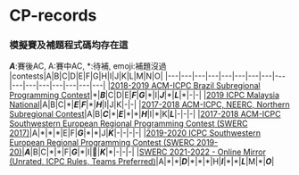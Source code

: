 # CP-records
### 模擬賽及補題程式碼均存在這

***A***:賽後AC, A:賽中AC, \*:待補, emoji:補題沒過
|contests|A|B|C|D|E|F|G|H|I|J|K|L|M|N|O|
|---|---|---|---|---|---|---|---|---|---|---|---|---|---|---|---|
|[2018-2019 ACM-ICPC Brazil Subregional Programming Contest](https://codeforces.com/gym/101908)|\*|***B***|C|D|E|***F***|***G***|\*|I|***J***|\*|***L***|\*|-|-|
|[2019 ICPC Malaysia National](https://codeforces.com/gym/102219)|A|B|C|\*|***E***|***F***|\*|***H***|I|J|K|-|-|
|[2017-2018 ACM-ICPC, NEERC, Northern Subregional Contest](https://codeforces.com/gym/101612)|A|B|***C***|\*|***E***|\*|\*|***H***|I|\*|K|***L***|-|-|-|
|[2017-2018 ACM-ICPC Southwestern European Regional Programming Contest (SWERC 2017)](https://codeforces.com/gym/101635)|A|\*|\*|\*|E|F|***G***|\*|\*|J|***K***|-|-|-|-|
|[2019-2020 ICPC Southwestern European Regional Programming Contest (SWERC 2019-20)](https://codeforces.com/gym/102501)|***A***|B|C|\*|\*|F|***G***|\*|I|🖕|***K***|\*|-|-|-|
|[SWERC 2021-2022 - Online Mirror (Unrated, ICPC Rules, Teams Preferred)](https://codeforces.com/contest/1662)|A|\*|\*|***D***|\*|\*|\*|H|***I***|\*|\*|***L***|M|\*|***O***|
